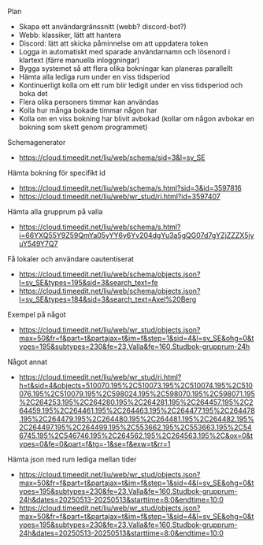 Plan
- Skapa ett användargränssnitt (webb? discord-bot?)
 - Webb: klassiker, lätt att hantera
 - Discord: lätt att skicka påminnelse om att uppdatera token
- Logga in automatiskt med sparade användarnamn och lösenord i klartext (färre manuella inloggningar)
- Bygga systemet så att flera olika bokningar kan planeras parallellt
- Hämta alla lediga rum under en viss tidsperiod
- Kontinuerligt kolla om ett rum blir ledigit under en viss tidsperiod och boka det
- Flera olika personers timmar kan användas 
- Kolla hur många bokade timmar någon har
- Kolla om en viss bokning har blivit avbokad (kollar om någon avbokar en bokning som skett genom programmet)


Schemagenerator
- https://cloud.timeedit.net/liu/web/schema/sid=3&l=sv_SE

Hämta bokning för specifikt id
- https://cloud.timeedit.net/liu/web/schema/s.html?sid=3&id=3597816
- https://cloud.timeedit.net/liu/web/wr_stud/ri.html?id=3597407

Hämta alla grupprum på valla
- https://cloud.timeedit.net/liu/web/schema/s.html?i=66YXQ55Y9Z59QmYa05yYY6y6Yv204dgYu3a5gQG07d7gYZjZZZX5jyuY549Y7Q7

Få lokaler och användare oautentiserat 
- https://cloud.timeedit.net/liu/web/schema/objects.json?l=sv_SE&types=195&sid=3&search_text=fe
- https://cloud.timeedit.net/liu/web/schema/objects.json?l=sv_SE&types=184&sid=3&search_text=Axel%20Berg

Exempel på något
- https://cloud.timeedit.net/liu/web/wr_stud/objects.json?max=50&fr=f&part=t&partajax=t&im=f&step=1&sid=4&l=sv_SE&ohg=0&types=195&subtypes=230&fe=23.Valla&fe=160.Studbok-grupprum-24h

Något annat
- https://cloud.timeedit.net/liu/web/wr_stud/ri.html?h=t&sid=4&objects=510070.195%2C510073.195%2C510074.195%2C510076.195%2C510079.195%2C598024.195%2C598070.195%2C598071.195%2C264253.195%2C264280.195%2C264281.195%2C264457.195%2C264459.195%2C264461.195%2C264463.195%2C264477.195%2C264478.195%2C264479.195%2C264480.195%2C264481.195%2C264482.195%2C264497.195%2C264499.195%2C553662.195%2C553663.195%2C546745.195%2C546746.195%2C264562.195%2C264563.195%2C&ox=0&types=0&fe=0&part=f&tg=-1&se=f&exw=t&rr=1

Hämta json med rum lediga mellan tider
- https://cloud.timeedit.net/liu/web/wr_stud/objects.json?max=50&fr=f&part=t&partajax=t&im=f&step=1&sid=4&l=sv_SE&ohg=0&types=195&subtypes=230&fe=23.Valla&fe=160.Studbok-grupprum-24h&dates=20250513-20250513&starttime=8:0&endtime=10:0
- https://cloud.timeedit.net/liu/web/wr_stud/objects.json?max=50&fr=f&part=t&partajax=t&im=f&step=1&sid=4&l=sv_SE&ohg=0&types=195&subtypes=230&fe=23.Valla&fe=160.Studbok-grupprum-24h&dates=20250513-20250513&starttime=8:0&endtime=10:0
